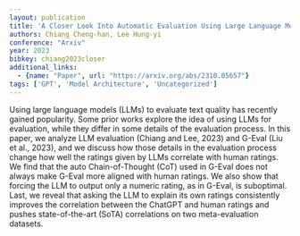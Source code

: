 ```yaml
---
layout: publication
title: 'A Closer Look Into Automatic Evaluation Using Large Language Models'
authors: Chiang Cheng-han, Lee Hung-yi
conference: "Arxiv"
year: 2023
bibkey: chiang2023closer
additional_links:
  - {name: "Paper", url: "https://arxiv.org/abs/2310.05657"}
tags: ['GPT', 'Model Architecture', 'Uncategorized']
---
```

Using large language models (LLMs) to evaluate text quality has recently gained popularity. Some prior works explore the idea of using LLMs for evaluation, while they differ in some details of the evaluation process. In this paper, we analyze LLM evaluation (Chiang and Lee, 2023) and G-Eval (Liu et al., 2023), and we discuss how those details in the evaluation process change how well the ratings given by LLMs correlate with human ratings. We find that the auto Chain-of-Thought (CoT) used in G-Eval does not always make G-Eval more aligned with human ratings. We also show that forcing the LLM to output only a numeric rating, as in G-Eval, is suboptimal. Last, we reveal that asking the LLM to explain its own ratings consistently improves the correlation between the ChatGPT and human ratings and pushes state-of-the-art (SoTA) correlations on two meta-evaluation datasets.
